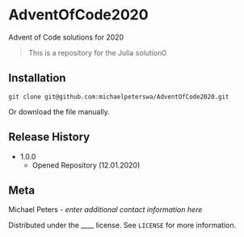 # AdventOfCode2020
Advent of Code solutions for 2020
> This is a repository for the Julia solution0
## Installation
```
git clone git@github.com:michaelpeterswa/AdventOfCode2020.git
```
Or download the file manually.
## Release History
* 1.0.0
   * Opened Repository (12.01.2020)
## Meta
Michael Peters - *enter additional contact information here*

Distributed under the ____ license. See ``LICENSE`` for more information.